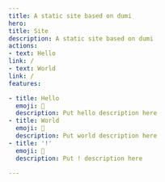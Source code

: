 ```yaml
---
title: A static site based on dumi
hero:
title: Site
description: A static site based on dumi
actions:
- text: Hello
link: /
- text: World
link: /
features:

- title: Hello
  emoji: 💎
  description: Put hello description here
- title: World
  emoji: 🌈
  description: Put world description here
- title: '!'
  emoji: 🚀
  description: Put ! description here

---
```



